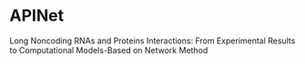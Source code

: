 # APINet
Long Noncoding RNAs and Proteins Interactions: From Experimental Results to Computational Models-Based on Network Method
